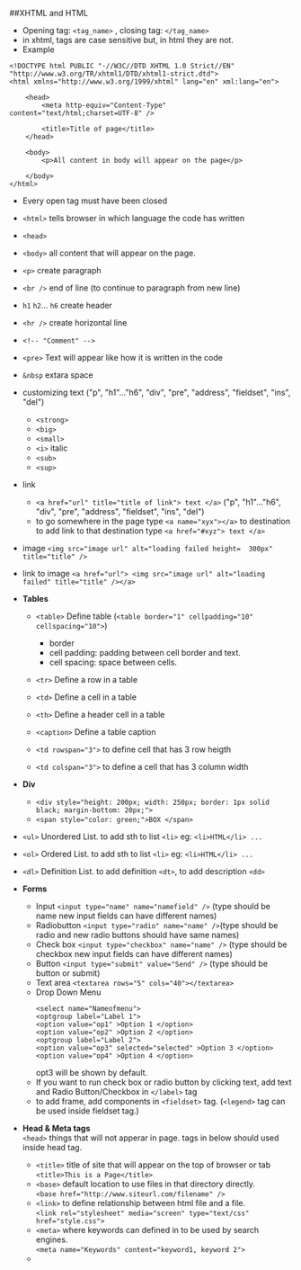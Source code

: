 ##XHTML and HTML
* Opening tag: `<tag_name>` , closing tag: `</tag_name>`
* in xhtml, tags are case sensitive but, in html they are not.
* Example
```
<!DOCTYPE html PUBLIC "-//W3C//DTD XHTML 1.0 Strict//EN"
"http://www.w3.org/TR/xhtml1/DTD/xhtml1-strict.dtd">
<html xmlns="http://www.w3.org/1999/xhtml" lang="en" xml:lang="en">

    <head>
       	<meta http-equiv="Content-Type" content="text/html;charset=UTF-8" />
   
     	<title>Title of page</title>
    </head>

    <body>
   		<p>All content in body will appear on the page</p>

  	</body>
</html>
```
* Every open tag must have been closed
* `<html>` tells browser in which language the code has written
* `<head>` 
* `<body>` all content that will appear on the page.
* `<p>` create paragraph
* `<br />` end of line (to continue to paragraph from new line)
* `h1` `h2`... `h6` create header
* `<hr />` create horizontal line
* `<!-- "Comment" -->`
* `<pre>` Text will appear like how it is written in the code
* `&nbsp` extara space   
* customizing text ("p", "h1"..."h6", "div", "pre", "address", "fieldset", "ins", "del")
	* `<strong>` 
	* `<big>`
	* `<small>`
	* `<i>` italic
	* `<sub>` 
	* `<sup>`
* link    
	* `<a href="url" title="title of link"> text </a>`  ("p", "h1"..."h6", "div", "pre", "address", "fieldset", "ins", "del")
	* to go somewhere in the page
	type `<a name="xyx"></a>` to destination   
	to add link to that destination type `<a href="#xyz"> text </a>`   
	   

* image `<img src="image url" alt="loading failed height=  300px" title="title" />`
* link to image `<a href="url"> <img src="image url" alt="loading failed" title="title" /></a>`
   
* **Tables**
	* `<table>` Define table (`<table border="1" cellpadding="10" cellspacing="10">`)
		* border
		* cell padding: padding between cell border and text.
		* cell spacing: space between cells.
	* `<tr>` Define a row in a table
	* `<td>` Define a cell in a table
	* `<th>` Define a header cell in a table

	* `<caption>` Define a table caption
	* `<td rowspan="3">` to define cell that has 3 row heigth
	* `<td colspan="3">` to define a cell that has 3 column width
   
* **Div**
	* `<div style="height: 200px; width: 250px; border: 1px solid black; margin-bottom: 20px;">`
	* `<span style="color: green;">BOX </span>` 
   
* `<ul>` Unordered List. to add sth to list `<li>` eg: `<li>HTML</li> ...`
* `<ol>` Ordered List. to add sth to list `<li>` eg: `<li>HTML</li> ...`
* `<dl>` Definition List. to add  definition `<dt>`, to add description `<dd>`
   
* **Forms**
	* Input `<input type="name" name="namefield" />` (type should be name new input fields can have different names)
	* Radiobutton `<input type="radio" name="name" />`(type should be radio and new radio buttons should have same names)
	* Check box `<input type="checkbox" name="name" />` (type should be checkbox new input fields can have different names)
 	* Button `<input type="submit" value="Send" />` (type should be button or submit)
 	* Text area `<textarea rows="5" cols="40"></textarea>`
 	* Drop Down Menu 
 		```
 		<select name="Nameofmenu">
 		<optgroup label="Label 1">
 		<option value="op1" >Option 1 </option>
 		<option value="op2" >Option 2 </option>
	 	<optgroup label="Label 2">
	 	<option value="op3" selected="selected" >Option 3 </option>
	 	<option value="op4" >Option 4 </option>
	 	```
	 	opt3 will be shown by default.
	* If you want to run check box or radio button by clicking text, add text and Radio Button/Checkbox in `</label>` tag
	* to add frame, add components in `<fieldset>` tag. (`<legend>` tag can be used inside fieldset tag.)
   
* **Head & Meta tags**   
`<head>` things that will not apperar in page.   tags in below should used inside head tag.
	* `<title>` title of site that will appear on the top of browser or tab    
		`<title>This is a Page</title>`
	* `<base>` default location to use files in that directory directly.    
		`<base href="http://www.siteurl.com/filename" />`
	* `<link>` to define relationship between html file and a file.   
		`<link rel="stylesheet" media="screen" type="text/css" href="style.css">` 
	* `<meta>` where keywords can defined in to be used by search engines.   
		`<meta name="Keywords" content="keyword1, keyword 2">`
	* 